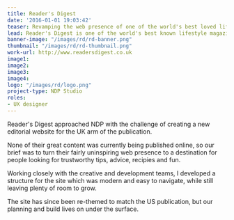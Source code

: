 ```yaml
---
title: Reader's Digest
date: '2016-01-01 19:03:42'
teaser: Revamping the web presence of one of the world's best loved lifestyle magazines
lead: Reader's Digest is one of the world's best known lifestyle magazines.
banner-image: "/images/rd/rd-banner.png"
thumbnail: "/images/rd/rd-thumbnail.png"
work-url: http://www.readersdigest.co.uk
image1: 
image2: 
image3: 
image4: 
logo: "/images/rd/logo.png"
project-type: NDP Studio
roles:
- UX designer
---
```


<p>Reader's Digest approached NDP with the challenge of creating a new editorial website for the UK arm of the publication.

<p>None of their great content was currently being published online, so our brief was to turn their fairly uninspiring web presence to a destination for people looking for trustworthy tips, advice, recipies and fun.

<p>Working closely with the creative and development teams, I developed a structure for the site which was modern and easy to navigate, while still leaving plenty of room to grow.

<p>The site has since been re-themed to match the US publication, but our planning and build lives on under the surface.</p>